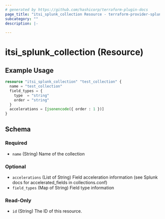 ```yaml
---
# generated by https://github.com/hashicorp/terraform-plugin-docs
page_title: "itsi_splunk_collection Resource - terraform-provider-splunk-itsi"
subcategory: ""
description: |-
  
---
```


# itsi_splunk_collection (Resource)



## Example Usage

```terraform
resource "itsi_splunk_collection" "test_collection" {
  name = "test_collection"
  field_types = {
    type  = "string"
    order = "string"
  }
  accelerations = [jsonencode({ order : 1 })]
}
```

<!-- schema generated by tfplugindocs -->
## Schema

### Required

- `name` (String) Name of the collection

### Optional

- `accelerations` (List of String) Field acceleration information (see Splunk docs for accelerated_fields in collections.conf)
- `field_types` (Map of String) Field type information

### Read-Only

- `id` (String) The ID of this resource.


